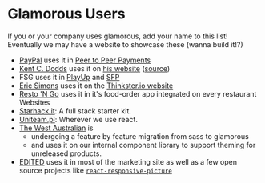 # Glamorous Users

If you or your company uses glamorous, add your name to this list! Eventually
we may have a website to showcase these (wanna build it!?)

- [PayPal](https://paypal.com) uses it in [Peer to Peer Payments](https://paypal.com/myaccount/transfer)
- [Kent C. Dodds](https://twitter.com/kentcdodds) uses it on [his website](https://kentcdodds.com) ([source](https://github.com/kentcdodds/kentcdodds.com))
- FSG uses it in [PlayUp](https://play.playupfantasy.in) and [SFP](https://play.sportsfantasypro.com)
- [Eric Simons](https://twitter.com/ericsimons40) uses it on the [Thinkster.io website](https://thinkster.io)
- [Resto 'N Go](http://restongo.com/en/) uses it in it's food-order app integrated on every restaurant Websites
- [Starhack.it](http://www.starhack.it): A full stack starter kit.
- [Uniteam.pl](http://uniteam.pl): Wherever we use react.
- [The West Australian](https://thewest.com.au) is
  * undergoing a feature by feature migration from sass to glamorous
  * and uses it on our internal component library to support theming for unreleased products.
- [EDITED](https://edited.com/) uses it in most of the marketing site as well as a few open source projects like [`react-responsive-picture`](https://github.com/EDITD/react-responsive-picture)
